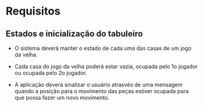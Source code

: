 # Requisitos

## Estados e inicialização do tabuleiro
  
* O sistema deverá manter o estado de cada uma das
casas de
um jogo da velha.

* Cada casa do jogo da velha poderá estar vazia,
ocupada
pelo 1o jogador ou ocupada pelo 2o jogador.

* A aplicação deverá sinalizar o usuário atrasvés de uma mensagem quando a posição para o movimento das peças estiver ocupada para que possa fazer um novo movimento. 
